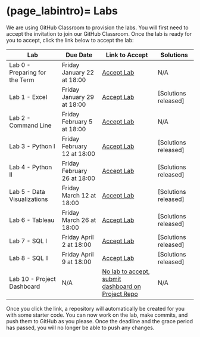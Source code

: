 (page_labintro)=
Labs
=======================

We are using GitHub Classroom to provision the labs. 
You will first need to accept the invitation to join our GitHub Classroom.
Once the lab is ready for you to accept, click the link below to accept the lab:

| Lab                         | Due Date                     | Link to Accept                                        | Solutions                                                               |
|-----------------------------|------------------------------|-------------------------------------------------------|-------------------------------------------------------------------------|
| Lab 0 - Preparing for the Term | Friday January 22 at 18:00 | [Accept Lab](https://classroom.github.com/a/0vMuOuZl) | N/A
| Lab 1 - Excel               | Friday January 29 at 18:00 | [Accept Lab](https://classroom.github.com/a/jvxl7w8w) | [Solutions released]            |
| Lab 2 - Command Line        | Friday February 5 at 18:00    | [Accept Lab](https://classroom.github.com/a/thEUGMkL) | N/A                                                                     |
| Lab 3 - Python I            | Friday February 12 at 18:00   | [Accept Lab](https://classroom.github.com/a/_0r32sQn) | [Solutions released] |
| Lab 4 - Python II           | Friday February 26 at 18:00   | [Accept Lab](https://classroom.github.com/a/p4ay_98T) | [Solutions released] |
| Lab 5 - Data Visualizations | Friday March 12 at 18:00  | [Accept Lab](https://classroom.github.com/a/KnCEBpSJ)  | [Solutions released] |
| Lab 6 - Tableau             | Friday March 26 at 18:00  | [Accept Lab](https://classroom.github.com/a/jOPeD9Rb) | [Solutions released]                                                                    |
| Lab 7 - SQL I               | Friday April 2 at 18:00  | [Accept Lab](https://classroom.github.com/a/YEubZ0LZ) | [Solutions released]                                                                    |
| Lab 8 - SQL II              | Friday April 9 at 18:00   | [Accept Lab](https://classroom.github.com/a/VaVGfoAQ) | [Solutions released]                                                                   |
| Lab 10 - Project Dashboard  | N/A                          | [No lab to accept, submit dashboard on Project Repo](week12/lab10.md)    | N/A                                                                    |

Once you click the link, a repository will automatically be created for you with some starter code.
You can now work on the lab, make commits, and push them to GitHub as you please. 
Once the deadline and the grace period has passed, you will no longer be able to push any changes.
